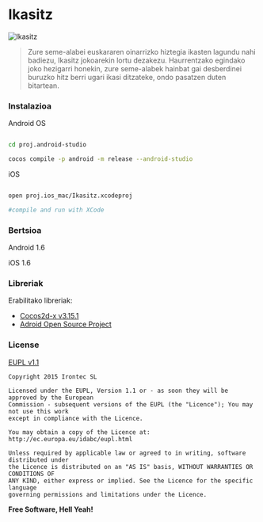 # Ikasitz

![Ikasitz](https://raw.githubusercontent.com/irontec/Ikasitz/master/Ikasitz/Resources/ipadhd/logo.png)
>Zure seme-alabei euskararen oinarrizko hiztegia ikasten lagundu nahi badiezu, Ikasitz jokoarekin lortu dezakezu.
>Haurrentzako egindako joko hezigarri honekin, zure seme-alabek hainbat gai desberdinei buruzko hitz berri ugari ikasi ditzateke, ondo pasatzen duten bitartean.


### Instalazioa

Android OS

```sh

cd proj.android-studio

cocos compile -p android -m release --android-studio

```

iOS

```sh

open proj.ios_mac/Ikasitz.xcodeproj

#compile and run with XCode

```

### Bertsioa

Android 1.6

iOS 1.6

### Libreriak

Erabilitako libreriak:

* [Cocos2d-x v3.15.1][2]
* [Adroid Open Source Project][3]

### License

[EUPL v1.1](https://raw.githubusercontent.com/irontec/Ikasitz/master/LICENSE)

```
Copyright 2015 Irontec SL

Licensed under the EUPL, Version 1.1 or - as soon they will be approved by the European
Commission - subsequent versions of the EUPL (the "Licence"); You may not use this work
except in compliance with the Licence.

You may obtain a copy of the Licence at:
http://ec.europa.eu/idabc/eupl.html

Unless required by applicable law or agreed to in writing, software distributed under 
the Licence is distributed on an "AS IS" basis, WITHOUT WARRANTIES OR CONDITIONS OF 
ANY KIND, either express or implied. See the Licence for the specific language 
governing permissions and limitations under the Licence.
```


**Free Software, Hell Yeah!**

[1]:http://ikastek.net/aplikazioak/umeentzako/ikasitz/
[2]:http://www.cocos2d-x.org/
[3]:http://source.android.com/
